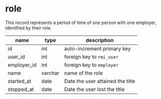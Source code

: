 # role

This record represents a period of time of one person with one employer, identified by their role.

| name        | type     | description                      |
|-------------|----------|----------------------------------|
| id          | int      | auto-increment primary key       | 
| user_id     | int      | foreign key to `rmi_user`        |
| employer_id | int      | foreign key to `employer`        |
| name        | varchar  | name of the role                 |
| started_at  | date     | Date the user attained the title |
| stopped_at  | date     | Date the user lost the title     |